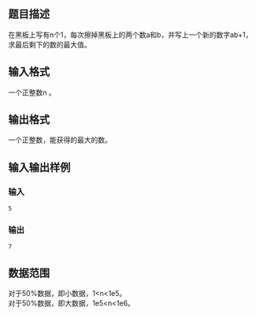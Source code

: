## 题目描述
在黑板上写有n个1，每次擦掉黑板上的两个数a和b，并写上一个新的数字ab+1，求最后剩下的数的最大值。

## 输入格式
一个正整数n 。

## 输出格式
一个正整数，能获得的最大的数。

## 输入输出样例
### 输入
```plain
5
```

### 输出
```plain
7
```

## 数据范围
对于50%数据，即小数据，1<n<1e5。  
对于50%数据，即大数据，1e5<n<1e6。